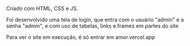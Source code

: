 Criado com HTML, CSS e JS. 

Foi desenvolvido uma tela de login, que entra com o usuário "admin" e a senha "admin", e com uso de tabelas, links e frames em partes do site

Para ver o site em execução, é só entrar em amor.vercel.app
